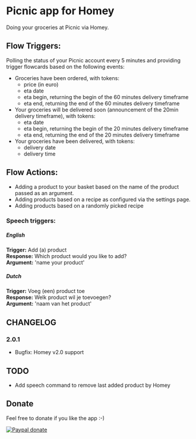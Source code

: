 # Picnic app for Homey

Doing your groceries at Picnic via Homey.

## Flow Triggers:
Polling the status of your Picnic account every 5 minutes and providing trigger flowcards based on the following events:

- Groceries have been ordered, with tokens:
  - price (in euro)
  - eta date
  - eta begin, returning the begin of the 60 minutes delivery timeframe
  - eta end, returning the end of the 60 minutes delivery timeframe
- Your groceries will be delivered soon (announcement of the 20min delivery timeframe), with tokens:
  - eta date
  - eta begin, returning the begin of the 20 minutes delivery timeframe
  - eta end, returning the end of the 20 minutes delivery timeframe
- Your groceries have been delivered, with tokens:
  - delivery date
  - delivery time

## Flow Actions:
- Adding a product to your basket based on the name of the product passed as an argument.
- Adding products based on a recipe as configured via the settings page.
- Adding products based on a randomly picked recipe

### Speech triggers:
##### English
<b>Trigger:</b> Add (a) product<br>
<b>Response:</b> Which product would you like to add?<br>
<b>Argument:</b> 'name your product'

##### Dutch
<b>Trigger:</b> Voeg (een) product toe<br>
<b>Response:</b> Welk product wil je toevoegen?<br>
<b>Argument:</b> 'naam van het product'

## CHANGELOG

### 2.0.1

- Bugfix: Homey v2.0 support

## TODO
- Add speech command to remove last added product by Homey

## Donate
Feel free to donate if you like the app :-)

[![Paypal donate][pp-donate-image]][pp-donate-link]

[pp-donate-link]: https://www.paypal.com/cgi-bin/webscr?cmd=_s-xclick&hosted_button_id=SGUF7AJYAF83C
[pp-donate-image]: https://www.paypalobjects.com/en_US/i/btn/btn_donateCC_LG.gif
